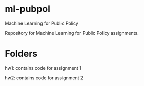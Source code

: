 # ml-pubpol
Machine Learning for Public Policy

Repository for Machine Learning for Public Policy assignments.

# Folders

hw1: contains code for assignment 1

hw2: contains code for assignment 2
